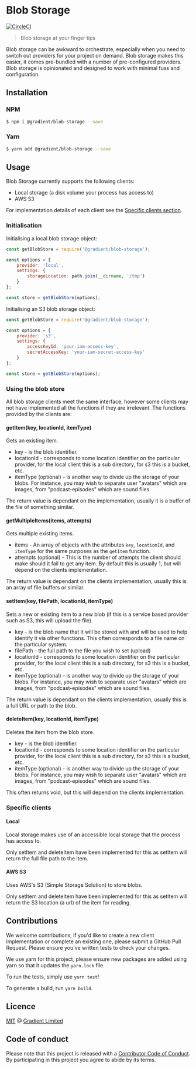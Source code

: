 # Blob Storage
[![CircleCI](https://circleci.com/gh/gradient/blob-storage/tree/master.svg?style=shield&circle-token=eeaf66f4575bde4786f48539d8c8e2a8b0b3cf75)](https://circleci.com/gh/gradient/blob-storage/tree/master)

> Blob storage at your finger tips

Blob storage can be awkward to orchestrate, especially when you need to switch out providers for your project on demand. Blob storage makes this easier, it comes pre-bundled with a number of pre-configured providers. Blob storage is opinionated and designed to work with minimal fuss and configuration.

## Installation

### NPM

```sh
$ npm i @gradient/blob-storage --save
```

### Yarn

```sh
$ yarn add @gradient/blob-storage --save
```

## Usage

Blob Storage currently supports the following clients:

* Local storage (a disk volume your process has access to)
* AWS S3

For implementation details of each client see the [Specific clients section](#specific-clients).

### Initialisation

Initialising a local blob storage object:

```js
const getBlobStore = require('@gradient/blob-storage');

const options = {
    provider: 'local',
    settings: {
        storageLocation: path.join(__dirname, '/tmp')
    }
};

const store = getBlobStore(options);
```

Initialising an S3 blob storage object:

```js
const getBlobStore = require('@gradient/blob-storage');

const options = {
    provider: 's3',
    settings: {
        accessKeyId: 'your-iam-access-key',
        secretAccessKey: 'your-iam-secret-access-key'
    }
};

const store = getBlobStore(options);
```

### Using the blob store

All blob storage clients meet the same interface, however some clients may not have implemented all the functions if they are irrelevant. The functions provided by the clients are:

#### getItem(key, locationId, itemType)

Gets an existing item.

* key - is the blob identifier.
* locationId - corresponds to some location identifier on the particular provider, for the local client this is a sub directory, for s3 this is a bucket, etc.
* itemType (optional) - is another way to divide up the storage of your blobs. For instance, you may wish to separate user "avatars" which are images, from "podcast-episodes" which are sound files.

The return value is dependant on the implementation, usually it is a buffer of the file of something similar.

#### getMultipleItems(items, attempts)

Gets multiple existing items.

* items - An array of objects with the attributes `key`, `locationId`, and `itemType` for the same purposes as the `getItem` function.
* attempts (optional) - This is the number of attempts the client should make should it fail to get any item. By default this is usually 1, but will depend on the clients implementation.

The return value is dependant on the clients implementation, usually this is an array of file buffers or similar.

#### setItem(key, filePath, locationId, itemType)

Sets a new or existing item to a new blob (if this is a service based provider such as S3, this will upload the file).

* key - is the blob name that it will be stored with and will be used to help identify it via other functions. This often corresponds to a file name on the particular system.
* filePath - the full path to the file you wish to set (upload)
* locationId - corresponds to some location identifier on the particular provider, for the local client this is a sub directory, for s3 this is a bucket, etc.
* itemType (optional) - is another way to divide up the storage of your blobs. For instance, you may wish to separate user "avatars" which are images, from "podcast-episodes" which are sound files.

The return value is dependant on the clients implementation, usually this is a full URL or path to the blob.

#### deleteItem(key, locationId, itemType)

Deletes the item from the blob store.

* key - is the blob identifier.
* locationId - corresponds to some location identifier on the particular provider, for the local client this is a sub directory, for s3 this is a bucket, etc.
* itemType (optional) - is another way to divide up the storage of your blobs. For instance, you may wish to separate user "avatars" which are images, from "podcast-episodes" which are sound files.

This often returns void, but this will depend on the clients implementation.

### Specific clients

#### Local

Local storage makes use of an accessible local storage that the process has access to.

Only setItem and deleteItem have been implemented for this as setItem will return the full file path to the item.

#### AWS S3

Uses AWS's S3 (Simple Storage Solution) to store blobs.

Only setItem and deleteItem have been implemented for this as setItem will return the S3 location (a url) of the item for reading.

## Contributions

We welcome contributions, if you'd like to create a new client implementation or complete an existing one, please submit a GitHub Pull Request. Please ensure you've written tests to check your changes.

We use yarn for this project, please ensure new packages are added using yarn so that it updates the `yarn.lock` file.

To run the tests, simply use `yarn test`!

To generate a build, run `yarn build`.

## Licence

[MIT](./LICENSE.md) @ [Gradient Limited](https://gradient.co/)

## Code of conduct

Please note that this project is released with a [Contributor Code of Conduct](code-of-conduct.md). By participating in this project you agree to abide by its terms.